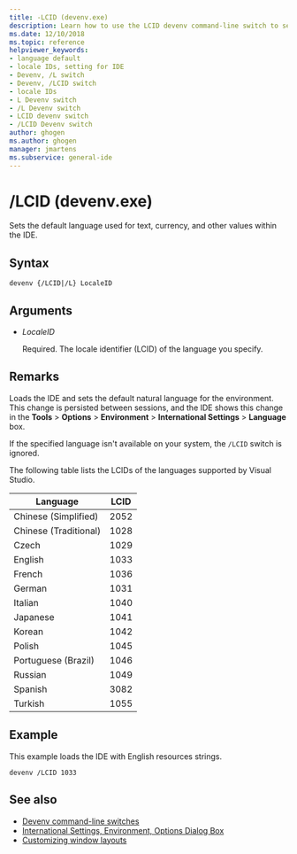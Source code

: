 ```yaml
---
title: -LCID (devenv.exe)
description: Learn how to use the LCID devenv command-line switch to set the default language used for text, currency, and other values within the IDE.
ms.date: 12/10/2018
ms.topic: reference
helpviewer_keywords:
- language default
- locale IDs, setting for IDE
- Devenv, /L switch
- Devenv, /LCID switch
- locale IDs
- L Devenv switch
- /L Devenv switch
- LCID devenv switch
- /LCID Devenv switch
author: ghogen
ms.author: ghogen
manager: jmartens
ms.subservice: general-ide
---
```

# /LCID (devenv.exe)

Sets the default language used for text, currency, and other values within the IDE.

## Syntax

```shell
devenv {/LCID|/L} LocaleID
```

## Arguments

- *LocaleID*

  Required. The locale identifier (LCID) of the language you specify.

## Remarks

Loads the IDE and sets the default natural language for the environment. This change is persisted between sessions, and the IDE shows this change in the **Tools** > **Options** > **Environment** > **International Settings** > **Language** box.

If the specified language isn't available on your system, the `/LCID` switch is ignored.

The following table lists the LCIDs of the languages supported by Visual Studio.

|Language|LCID|
|--------------|----------|
|Chinese (Simplified)|2052|
|Chinese (Traditional)|1028|
|Czech|1029|
|English|1033|
|French|1036|
|German|1031|
|Italian|1040|
|Japanese|1041|
|Korean|1042|
|Polish|1045|
|Portuguese (Brazil)|1046|
|Russian|1049|
|Spanish|3082|
|Turkish|1055

## Example

This example loads the IDE with English resources strings.

```shell
devenv /LCID 1033
```

## See also

- [Devenv command-line switches](../../ide/reference/devenv-command-line-switches.md)
- [International Settings, Environment, Options Dialog Box](../../ide/reference/international-settings-environment-options-dialog-box.md)
- [Customizing window layouts](../../ide/customizing-window-layouts-in-visual-studio.md)
